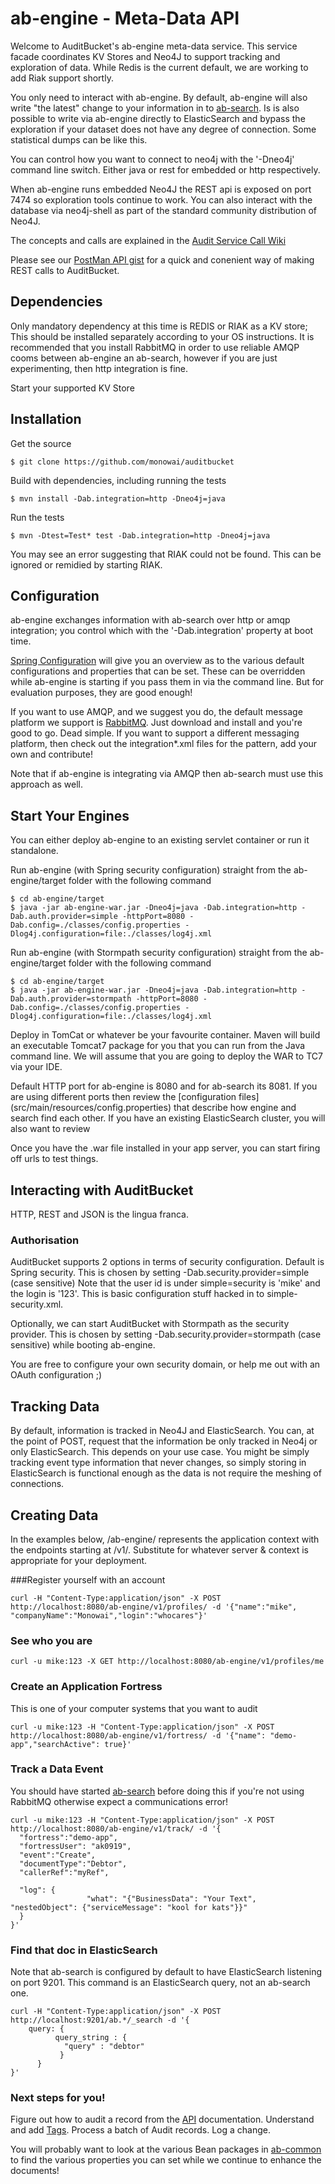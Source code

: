 ab-engine  - Meta-Data API
===========
Welcome to AuditBucket's ab-engine meta-data service. This service facade coordinates KV Stores and Neo4J to support tracking and exploration of data. While Redis is the current default, we are working to add Riak support shortly.

You only need to interact with ab-engine. By default, ab-engine will also write "the latest" change to your information in to [ab-search](../ab-search). Is is also possible to write via ab-engine directly to ElasticSearch and bypass the exploration if your dataset does not have any degree of connection. Some statistical dumps can be like this.

You can control how you want to connect to neo4j with the '-Dneo4j' command line switch. Either java or rest for embedded or http respectively.

When ab-engine runs embedded Neo4J the REST api is exposed on port 7474 so exploration tools continue to work. You can also interact with the database via neo4j-shell as part of the standard community distribution of Neo4J. 

The concepts and calls are explained in the [Audit Service Call Wiki](https://github.com/monowai/auditbucket/wiki/Audit-Service-Calls)

Please see our [PostMan API gist](https://gist.github.com/monowai/8077021)  for a quick and conenient way of making REST calls to AuditBucket.

## Dependencies
Only mandatory dependency at this time is REDIS or RIAK as a KV store; This should be installed separately according to your OS instructions. It is recommended that you install RabbitMQ in order to use reliable AMQP cooms between ab-engine an ab-search, however if you are just experimenting, then http integration is fine.

Start your supported KV Store

## Installation
Get the source
```
$ git clone https://github.com/monowai/auditbucket
```

Build with dependencies, including running the tests
```
$ mvn install -Dab.integration=http -Dneo4j=java
```

Run the tests
```
$ mvn -Dtest=Test* test -Dab.integration=http -Dneo4j=java
```

You may see an error suggesting that RIAK could not be found. This can be ignored or remidied by starting RIAK.

## Configuration
ab-engine exchanges information with ab-search over http or amqp integration; you control which with the '-Dab.integration' property at boot time.

[Spring Configuration](src/main/webapp/WEB-INF/spring) will give you an overview as to the various default configurations and properties that can be set. These can be overridden while ab-engine is starting if you pass them in via the command line. But for evaluation purposes, they are good enough!

If you want to use AMQP, and we suggest you do, the default message platform we support is [RabbitMQ](http://www.rabbitmq.com/). Just download and install and you're good to go. Dead simple. If you want to support a different messaging platform, then check out the integration*.xml files for the pattern, add your own and contribute!

Note that if ab-engine is integrating via AMQP then ab-search must use this approach as well.

## Start Your Engines
You can either deploy ab-engine to an existing servlet container or run it standalone.

Run ab-engine (with Spring security configuration) straight from the ab-engine/target folder with the following command
```
$ cd ab-engine/target
$ java -jar ab-engine-war.jar -Dneo4j=java -Dab.integration=http -Dab.auth.provider=simple -httpPort=8080 -Dab.config=./classes/config.properties -Dlog4j.configuration=file:./classes/log4j.xml
```

Run ab-engine (with Stormpath security configuration) straight from the ab-engine/target folder with the following command
```
$ cd ab-engine/target
$ java -jar ab-engine-war.jar -Dneo4j=java -Dab.integration=http -Dab.auth.provider=stormpath -httpPort=8080 -Dab.config=./classes/config.properties -Dlog4j.configuration=file:./classes/log4j.xml
```

Deploy in TomCat or whatever be your favourite container. Maven will build an executable Tomcat7 package for you that you can run from the Java command line. We will assume that you are going to deploy the WAR to TC7 via your IDE.

Default HTTP port for ab-engine is 8080 and for ab-search its 8081. If you are using different ports then review the [configuration files] (src/main/resources/config.properties) that describe how engine and search find each other. If you have an existing ElasticSearch cluster, you will also want to review 

Once you have the .war file installed in your app server, you can start firing off urls to test things.

## Interacting with AuditBucket
HTTP, REST and JSON is the lingua franca.

### Authorisation
AuditBucket supports 2 options in terms of security configuration.
Default is Spring security. This is chosen by setting -Dab.security.provider=simple (case sensitive) 
Note that the user id is under simple=security is 'mike' and the login is '123'. This is basic configuration stuff hacked in to simple-security.xml.  

Optionally, we can start AuditBucket with Stormpath as the security provider.
This is chosen by setting -Dab.security.provider=stormpath (case sensitive) while booting ab-engine.

You are free to configure your own security domain, or help me out with an OAuth configuration ;)

## Tracking Data
By default, information is tracked in Neo4J and ElasticSearch. You can, at the point of POST, request that the information be only tracked in Neo4j or only ElasticSearch. This depends on your use case. You might be simply tracking event type information that never changes, so simply storing in ElasticSearch is functional enough as the data is not require the meshing of connections.

## Creating Data
In the examples below, /ab-engine/ represents the application context with the endpoints starting at /v1/. Substitute for whatever server & context is appropriate for your deployment.

###Register yourself with an account
```
curl -H "Content-Type:application/json" -X POST http://localhost:8080/ab-engine/v1/profiles/ -d '{"name":"mike", "companyName":"Monowai","login":"whocares"}'
```
### See who you are
```
curl -u mike:123 -X GET http://localhost:8080/ab-engine/v1/profiles/me
```
### Create an Application Fortress
This is one of your computer systems that you want to audit
```
curl -u mike:123 -H "Content-Type:application/json" -X POST http://localhost:8080/ab-engine/v1/fortress/ -d '{"name": "demo-app","searchActive": true}'
```
### Track a Data Event
You should have started [ab-search](../ab-search) before doing this if you're not using RabbitMQ otherwise expect a communications error!
```
curl -u mike:123 -H "Content-Type:application/json" -X POST http://localhost:8080/ab-engine/v1/track/ -d '{
  "fortress":"demo-app", 
  "fortressUser": "ak0919",
  "event":"Create",
  "documentType":"Debtor",
  "callerRef":"myRef",

  "log": {  
           		 "what": "{"BusinessData": "Your Text", "nestedObject": {"serviceMessage": "kool for kats"}}"
  }
}'
```
### Find that doc in ElasticSearch
Note that ab-search is configured by default to have ElasticSearch listening on port 9201. This command is an ElasticSearch query, not an ab-search one.

```
curl -H "Content-Type:application/json" -X POST http://localhost:9201/ab.*/_search -d '{
    query: {
          query_string : {
            "query" : "debtor"
           }
      }
}'
````

### Next steps for you!
Figure out how to audit a record from the [API](https://github.com/monowai/auditbucket/wiki/Audit-Service-Calls) documentation. Understand and add [Tags](https://github.com/monowai/auditbucket/wiki/Tags). Process a batch of Audit records. Log a change.

You will probably want to look at the various Bean packages in [ab-common](../ab-common/src/main/java/com/auditbucket/audit/bean) to find the various properties you can set while we continue to enhance the documents!

